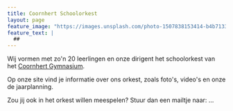 ```yaml
---
title: Coornhert Schoolorkest
layout: page
feature_image: "https://images.unsplash.com/photo-1507838153414-b4b713384a76?ixlib=rb-1.2.1&ixid=eyJhcHBfaWQiOjEyMDd9&auto=format&fit=crop&w=1050&q=80"
feature_text: |
  ## 
---
```


Wij vormen met zo'n 20 leerlingen en onze dirigent het schoolorkest van het <a href="https://www.coornhert-gymnasium.nl/">Coornhert Gymnasium</a>.

Op onze site vind je informatie over ons orkest, zoals foto's, video's en onze de jaarplanning.

Zou jij ook in het orkest willen meespelen? Stuur dan een mailtje naar: ...
